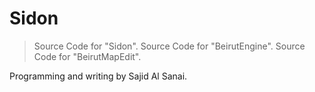 # Sidon
> Source Code for "Sidon".
> Source Code for "BeirutEngine".
> Source Code for "BeirutMapEdit".

Programming and writing by Sajid Al Sanai.
